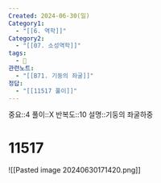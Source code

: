 ```yaml
---
Created: 2024-06-30(일)
Category1:
  - "[[6. 역학]]"
Category2:
  - "[[07. 소성역학]]"
tags:
  - 🧮
관련노트:
  - "[[B71. 기둥의 좌굴]]"
정답:
  - "[[11517 풀이]]"
---
```

중요::4
풀이::X
반복도::10
설명::기둥의 좌굴하중
#  11517
![[Pasted image 20240630171420.png]]
